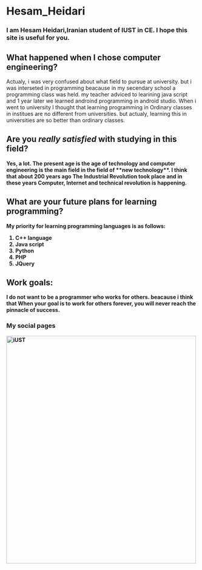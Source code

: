 # Hesam_Heidari
### I am Hesam Heidari,Iranian student of IUST in CE. I hope this site is useful for you.

## What happened when I chose computer engineering? 
<p> 
Actualy, i was very confused about what field to pursue at university. but i was interseted in programming beacause in my secendary school a programming class was held. my teacher adviced to learining java script and 1 year later we learned androind programming in android studio.
When i went to university I thought that learning programming in Ordinary classes in institues are no different from universities. but actualy, learning this in universities are so better than ordinary classes.

## Are you <strong><em>really satisfied</em> with studying in this field? 
<p> 
Yes, a lot. The present age is the age of technology and computer engineering is the main field in the field of **new technology**. 
I think that about 200 years ago The Industrial Revolution took place and in these years Computer, Internet and technical revolution is happening. 
 

## What are your future plans for learning programming? 
<p>
 My priority for learning programming languages is as follows: 
 
 <ol>
<li>C++ language</li>
<li>Java script</li>
<li>Python</li>
<li>PHP</li>
 <li>JQuery</li>
</ol>
 
## Work goals:
<p> 
I do not want to be a programmer who works<b> for others</b>. beacause i think that When your goal is to work for others forever, you will never reach the pinnacle of success. 
 
 ### My social pages
 <img src="https://www.google.com/url?sa=i&url=http%3A%2F%2Fwww.iust.ac.ir%2Ffind-112.14457.36997.fa.html&psig=AOvVaw1VW8s22COAoeNBknHqHp5c&ust=1612817968253000&source=images&cd=vfe&ved=0CAIQjRxqFwoTCMD7rqPV2O4CFQAAAAAdAAAAABAJ" alt="iUST" width="500" height="600">


 

